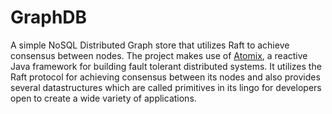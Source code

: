 # GraphDB

A simple NoSQL Distributed Graph store that utilizes Raft to achieve consensus between nodes. The project makes use of [Atomix](https://atomix.io/), a reactive Java framework for building fault tolerant distributed systems. It utilizes the Raft protocol for achieving consensus between its nodes and also provides several datastructures which are called primitives in its lingo for developers open to create a wide variety of applications.

